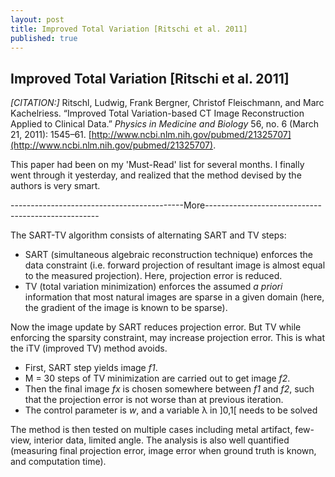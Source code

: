 ```yaml
---
layout: post
title: Improved Total Variation [Ritschi et al. 2011]
published: true
---
```



## Improved Total Variation [Ritschi et al. 2011]

_[CITATION:]_ Ritschl, Ludwig, Frank Bergner, Christof Fleischmann, and Marc Kachelriess. “Improved Total Variation-based CT Image Reconstruction Applied to Clinical Data.” _Physics in Medicine and Biology_ 56, no. 6 (March 21, 2011): 1545–61. [http://www.ncbi.nlm.nih.gov/pubmed/21325707](http://www.ncbi.nlm.nih.gov/pubmed/21325707).

This paper had been on my 'Must-Read' list for several months. I finally went through it yesterday, and realized that the method devised by the authors is very smart.

-------------------------------------------More---------------------------------------------------

The SART-TV algorithm consists of alternating SART and TV steps:

-   SART (simultaneous algebraic reconstruction technique) enforces the data constraint (i.e. forward projection of resultant image is almost equal to the measured projection). Here, projection error is reduced.
-   TV (total variation minimization) enforces the assumed _a priori_ information that most natural images are sparse in a given domain (here, the gradient of the image is known to be sparse).

Now the image update by SART reduces projection error. But TV while enforcing the sparsity constraint, may increase projection error. This is what the iTV (improved TV) method avoids.

-   First, SART step yields image _f1_.
-   M = 30 steps of TV minimization are carried out to get image _f2_.
-   Then the final image _fx_ is chosen somewhere between _f1_ and _f2_, such that the projection error is not worse than at previous iteration.
-   The control parameter is _w_, and a variable λ in ]0,1[ needs to be solved

The method is then tested on multiple cases including metal artifact, few-view, interior data, limited angle. The analysis is also well quantified (measuring final projection error, image error when ground truth is known, and computation time).
